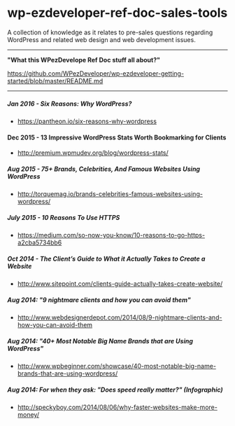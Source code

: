 wp-ezdeveloper-ref-doc-sales-tools
==================================

A collection of knowledge as it relates to pre-sales questions regarding WordPress and related web design and web development issues.


---

**"What this WPezDevelope Ref Doc stuff all about?"**

https://github.com/WPezDeveloper/wp-ezdeveloper-getting-started/blob/master/README.md

---

##### Jan 2016 - Six Reasons: Why WordPress?
 - https://pantheon.io/six-reasons-why-wordpress

#### Dec 2015 - 13 Impressive WordPress Stats Worth Bookmarking for Clients
 - http://premium.wpmudev.org/blog/wordpress-stats/

##### Aug 2015 - 75+ Brands, Celebrities, And Famous Websites Using WordPress
 - http://torquemag.io/brands-celebrities-famous-websites-using-wordpress/


##### July 2015 - 10 Reasons To Use HTTPS
 - https://medium.com/so-now-you-know/10-reasons-to-go-https-a2cba5734bb6


##### Oct 2014 - The Client’s Guide to What it Actually Takes to Create a Website
- http://www.sitepoint.com/clients-guide-actually-takes-create-website/


##### Aug 2014: "9 nightmare clients and how you can avoid them"
- http://www.webdesignerdepot.com/2014/08/9-nightmare-clients-and-how-you-can-avoid-them


##### Aug 2014: "40+ Most Notable Big Name Brands that are Using WordPress"
- http://www.wpbeginner.com/showcase/40-most-notable-big-name-brands-that-are-using-wordpress/


##### Aug 2014: For when they ask: "Does speed really matter?" (Infographic)
 - http://speckyboy.com/2014/08/06/why-faster-websites-make-more-money/
